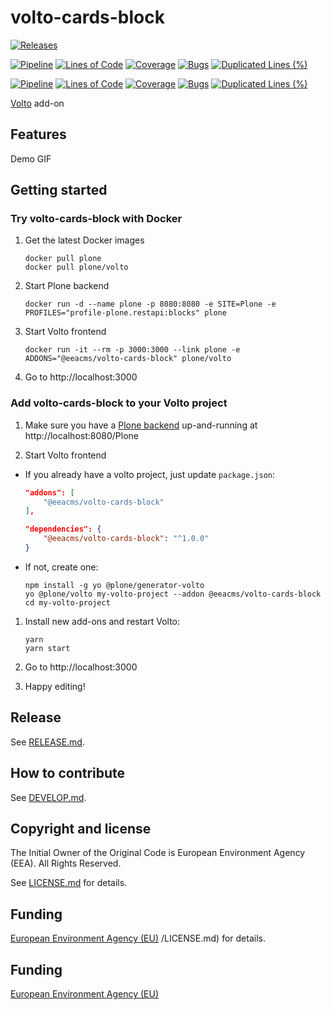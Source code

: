 # volto-cards-block

[![Releases](https://img.shields.io/github/v/release/eea/volto-cards-block)](https://github.com/eea/volto-cards-block/releases)

[![Pipeline](https://ci.eionet.europa.eu/buildStatus/icon?job=volto-addons%2Fvolto-cards-block%2Fmaster&subject=master)](https://ci.eionet.europa.eu/view/Github/job/volto-addons/job/volto-cards-block/job/master/display/redirect)
[![Lines of Code](https://sonarqube.eea.europa.eu/api/project_badges/measure?project=volto-cards-block-master&metric=ncloc)](https://sonarqube.eea.europa.eu/dashboard?id=volto-cards-block-master)
[![Coverage](https://sonarqube.eea.europa.eu/api/project_badges/measure?project=volto-cards-block-master&metric=coverage)](https://sonarqube.eea.europa.eu/dashboard?id=volto-cards-block-master)
[![Bugs](https://sonarqube.eea.europa.eu/api/project_badges/measure?project=volto-cards-block-master&metric=bugs)](https://sonarqube.eea.europa.eu/dashboard?id=volto-cards-block-master)
[![Duplicated Lines (%)](https://sonarqube.eea.europa.eu/api/project_badges/measure?project=volto-cards-block-master&metric=duplicated_lines_density)](https://sonarqube.eea.europa.eu/dashboard?id=volto-cards-block-master)

[![Pipeline](https://ci.eionet.europa.eu/buildStatus/icon?job=volto-addons%2Fvolto-cards-block%2Fdevelop&subject=develop)](https://ci.eionet.europa.eu/view/Github/job/volto-addons/job/volto-cards-block/job/develop/display/redirect)
[![Lines of Code](https://sonarqube.eea.europa.eu/api/project_badges/measure?project=volto-cards-block-develop&metric=ncloc)](https://sonarqube.eea.europa.eu/dashboard?id=volto-cards-block-develop)
[![Coverage](https://sonarqube.eea.europa.eu/api/project_badges/measure?project=volto-cards-block-develop&metric=coverage)](https://sonarqube.eea.europa.eu/dashboard?id=volto-cards-block-develop)
[![Bugs](https://sonarqube.eea.europa.eu/api/project_badges/measure?project=volto-cards-block-develop&metric=bugs)](https://sonarqube.eea.europa.eu/dashboard?id=volto-cards-block-develop)
[![Duplicated Lines (%)](https://sonarqube.eea.europa.eu/api/project_badges/measure?project=volto-cards-block-develop&metric=duplicated_lines_density)](https://sonarqube.eea.europa.eu/dashboard?id=volto-cards-block-develop)


[Volto](https://github.com/plone/volto) add-on

## Features

Demo GIF

## Getting started

### Try volto-cards-block with Docker

1. Get the latest Docker images

   ```
   docker pull plone
   docker pull plone/volto
   ```

1. Start Plone backend
   ```
   docker run -d --name plone -p 8080:8080 -e SITE=Plone -e PROFILES="profile-plone.restapi:blocks" plone
   ```

1. Start Volto frontend

   ```
   docker run -it --rm -p 3000:3000 --link plone -e ADDONS="@eeacms/volto-cards-block" plone/volto
   ```

1. Go to http://localhost:3000

### Add volto-cards-block to your Volto project

1. Make sure you have a [Plone backend](https://plone.org/download) up-and-running at http://localhost:8080/Plone

1. Start Volto frontend

* If you already have a volto project, just update `package.json`:

   ```JSON
   "addons": [
       "@eeacms/volto-cards-block"
   ],

   "dependencies": {
       "@eeacms/volto-cards-block": "^1.0.0"
   }
   ```

* If not, create one:

   ```
   npm install -g yo @plone/generator-volto
   yo @plone/volto my-volto-project --addon @eeacms/volto-cards-block
   cd my-volto-project
   ```

1. Install new add-ons and restart Volto:

   ```
   yarn
   yarn start
   ```

1. Go to http://localhost:3000

1. Happy editing!

## Release

See [RELEASE.md](https://github.com/eea/volto-cards-block/blob/master/RELEASE.md).

## How to contribute

See [DEVELOP.md](https://github.com/eea/volto-cards-block/blob/master/DEVELOP.md).

## Copyright and license

The Initial Owner of the Original Code is European Environment Agency (EEA).
All Rights Reserved.

See [LICENSE.md](https://github.com/eea/volto-cards-block/blob/master/LICENSE.md) for details.

## Funding

[European Environment Agency (EU)](http://eea.europa.eu)
/LICENSE.md) for details.

## Funding

[European Environment Agency (EU)](http://eea.europa.eu)

